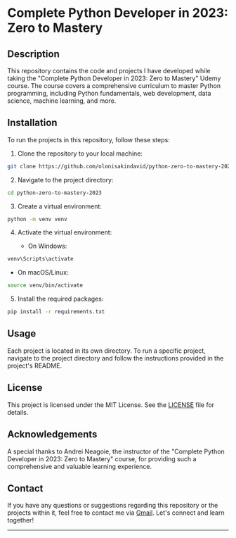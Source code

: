 # Complete Python Developer in 2023: Zero to Mastery

## Description

This repository contains the code and projects I have developed while taking the "Complete Python Developer in 2023: Zero to Mastery" Udemy course. The course covers a comprehensive curriculum to master Python programming, including Python fundamentals, web development, data science, machine learning, and more.

## Installation

To run the projects in this repository, follow these steps:

1. Clone the repository to your local machine:

```bash
git clone https://github.com/olonisakindavid/python-zero-to-mastery-2023
```

2. Navigate to the project directory:

```bash
cd python-zero-to-mastery-2023
```

3. Create a virtual environment:

```bash
python -m venv venv
```

4. Activate the virtual environment:

   - On Windows:

```bash
venv\Scripts\activate
```

- On macOS/Linux:

```bash
source venv/bin/activate
```

5. Install the required packages:

```bash
pip install -r requirements.txt
```

## Usage

Each project is located in its own directory. To run a specific project, navigate to the project directory and follow the instructions provided in the project's README.

## License

This project is licensed under the MIT License. See the [LICENSE](LICENSE) file for details.

## Acknowledgements

A special thanks to Andrei Neagoie, the instructor of the "Complete Python Developer in 2023: Zero to Mastery" course, for providing such a comprehensive and valuable learning experience.

## Contact

If you have any questions or suggestions regarding this repository or the projects within it, feel free to contact me via [Gmail](mailto:olonisakin.david@stu.cu.edu.ng). Let's connect and learn together!

---
